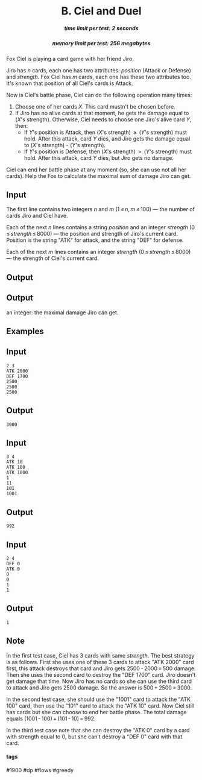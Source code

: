 <h1 style='text-align: center;'> B. Ciel and Duel</h1>

<h5 style='text-align: center;'>time limit per test: 2 seconds</h5>
<h5 style='text-align: center;'>memory limit per test: 256 megabytes</h5>

Fox Ciel is playing a card game with her friend Jiro.

Jiro has *n* cards, each one has two attributes: *position* (Attack or Defense) and *strength*. Fox Ciel has *m* cards, each one has these two attributes too. It's known that position of all Ciel's cards is Attack.

Now is Ciel's battle phase, Ciel can do the following operation many times:

1. Choose one of her cards *X*. This card mustn't be chosen before.
2. If Jiro has no alive cards at that moment, he gets the damage equal to (*X*'s strength). Otherwise, Ciel needs to choose one Jiro's alive card *Y*, then:
	* If *Y*'s position is Attack, then (*X*'s strength)  ≥  (*Y*'s strength) must hold. After this attack, card *Y* dies, and Jiro gets the damage equal to (*X*'s strength) - (*Y*'s strength).
	* If *Y*'s position is Defense, then (*X*'s strength)  >  (*Y*'s strength) must hold. After this attack, card *Y* dies, but Jiro gets no damage.

Ciel can end her battle phase at any moment (so, she can use not all her cards). Help the Fox to calculate the maximal sum of damage Jiro can get.

## Input

The first line contains two integers *n* and *m* (1 ≤ *n*, *m* ≤ 100) — the number of cards Jiro and Ciel have.

Each of the next *n* lines contains a string *position* and an integer *strength* (0 ≤ *strength* ≤ 8000) — the position and strength of Jiro's current card. Position is the string "ATK" for attack, and the string "DEF" for defense.

Each of the next *m* lines contains an integer *strength* (0 ≤ *strength* ≤ 8000) — the strength of Ciel's current card.

## Output

## Output

 an integer: the maximal damage Jiro can get.

## Examples

## Input


```
2 3  
ATK 2000  
DEF 1700  
2500  
2500  
2500  

```
## Output


```
3000  

```
## Input


```
3 4  
ATK 10  
ATK 100  
ATK 1000  
1  
11  
101  
1001  

```
## Output


```
992  

```
## Input


```
2 4  
DEF 0  
ATK 0  
0  
0  
1  
1  

```
## Output


```
1  

```
## Note

In the first test case, Ciel has 3 cards with same *strength*. The best strategy is as follows. First she uses one of these 3 cards to attack "ATK 2000" card first, this attack destroys that card and Jiro gets 2500 - 2000 = 500 damage. Then she uses the second card to destroy the "DEF 1700" card. Jiro doesn't get damage that time. Now Jiro has no cards so she can use the third card to attack and Jiro gets 2500 damage. So the answer is 500 + 2500 = 3000.

In the second test case, she should use the "1001" card to attack the "ATK 100" card, then use the "101" card to attack the "ATK 10" card. Now Ciel still has cards but she can choose to end her battle phase. The total damage equals (1001 - 100) + (101 - 10) = 992.

In the third test case note that she can destroy the "ATK 0" card by a card with strength equal to 0, but she can't destroy a "DEF 0" card with that card.



#### tags 

#1900 #dp #flows #greedy 